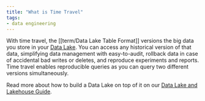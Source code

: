 ```yaml
---
title: "What is Time Travel"
tags:
- data engineering
---
```

With time travel, the [[term/Data Lake Table Format]] versions the big data you store in your [Data Lake](term/Data%20Lake.md). You can access any historical version of that data, simplifying data management with easy-to-audit, rollback data in case of accidental bad writes or deletes, and reproduce experiments and reports. Time travel enables reproducible queries as you can query two different versions simultaneously.

Read more about how to build a Data Lake on top of it on our [Data Lake and Lakehouse Guide](https://airbyte.com/blog/data-lake-lakehouse-guide-powered-by-table-formats-delta-lake-iceberg-hudi).